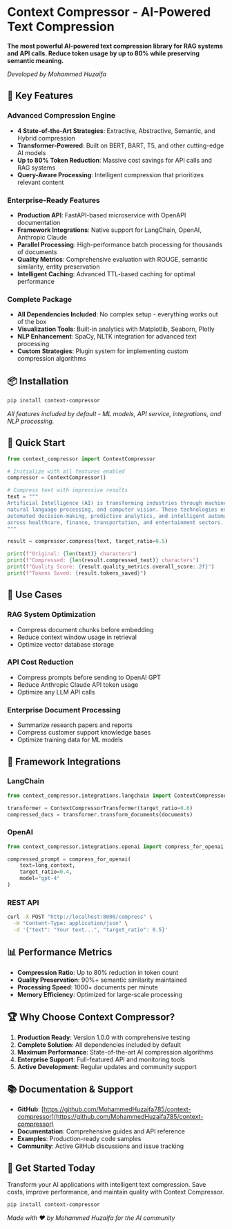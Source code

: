 # Context Compressor - AI-Powered Text Compression

**The most powerful AI-powered text compression library for RAG systems and API calls. Reduce token usage by up to 80% while preserving semantic meaning.**

*Developed by Mohammed Huzaifa*

## 🚀 Key Features

### Advanced Compression Engine
- **4 State-of-the-Art Strategies**: Extractive, Abstractive, Semantic, and Hybrid compression
- **Transformer-Powered**: Built on BERT, BART, T5, and other cutting-edge AI models
- **Up to 80% Token Reduction**: Massive cost savings for API calls and RAG systems
- **Query-Aware Processing**: Intelligent compression that prioritizes relevant content

### Enterprise-Ready Features
- **Production API**: FastAPI-based microservice with OpenAPI documentation
- **Framework Integrations**: Native support for LangChain, OpenAI, Anthropic Claude
- **Parallel Processing**: High-performance batch processing for thousands of documents
- **Quality Metrics**: Comprehensive evaluation with ROUGE, semantic similarity, entity preservation
- **Intelligent Caching**: Advanced TTL-based caching for optimal performance

### Complete Package
- **All Dependencies Included**: No complex setup - everything works out of the box
- **Visualization Tools**: Built-in analytics with Matplotlib, Seaborn, Plotly
- **NLP Enhancement**: SpaCy, NLTK integration for advanced text processing
- **Custom Strategies**: Plugin system for implementing custom compression algorithms

## 📦 Installation

```bash
pip install context-compressor
```

*All features included by default - ML models, API service, integrations, and NLP processing.*

## 🏁 Quick Start

```python
from context_compressor import ContextCompressor

# Initialize with all features enabled
compressor = ContextCompressor()

# Compress text with impressive results
text = """
Artificial Intelligence (AI) is transforming industries through machine learning,
natural language processing, and computer vision. These technologies enable
automated decision-making, predictive analytics, and intelligent automation
across healthcare, finance, transportation, and entertainment sectors.
"""

result = compressor.compress(text, target_ratio=0.5)

print(f"Original: {len(text)} characters")
print(f"Compressed: {len(result.compressed_text)} characters")
print(f"Quality Score: {result.quality_metrics.overall_score:.2f}")
print(f"Tokens Saved: {result.tokens_saved}")
```

## 🎯 Use Cases

### RAG System Optimization
- Compress document chunks before embedding
- Reduce context window usage in retrieval
- Optimize vector database storage

### API Cost Reduction
- Compress prompts before sending to OpenAI GPT
- Reduce Anthropic Claude API token usage
- Optimize any LLM API calls

### Enterprise Document Processing
- Summarize research papers and reports
- Compress customer support knowledge bases
- Optimize training data for ML models

## 🔌 Framework Integrations

### LangChain
```python
from context_compressor.integrations.langchain import ContextCompressorTransformer

transformer = ContextCompressorTransformer(target_ratio=0.6)
compressed_docs = transformer.transform_documents(documents)
```

### OpenAI
```python
from context_compressor.integrations.openai import compress_for_openai

compressed_prompt = compress_for_openai(
    text=long_context,
    target_ratio=0.4,
    model="gpt-4"
)
```

### REST API
```bash
curl -X POST "http://localhost:8000/compress" \
  -H "Content-Type: application/json" \
  -d '{"text": "Your text...", "target_ratio": 0.5}'
```

## 📊 Performance Metrics

- **Compression Ratio**: Up to 80% reduction in token count
- **Quality Preservation**: 90%+ semantic similarity maintained
- **Processing Speed**: 1000+ documents per minute
- **Memory Efficiency**: Optimized for large-scale processing

## 🏆 Why Choose Context Compressor?

1. **Production Ready**: Version 1.0.0 with comprehensive testing
2. **Complete Solution**: All dependencies included by default
3. **Maximum Performance**: State-of-the-art AI compression algorithms
4. **Enterprise Support**: Full-featured API and monitoring tools
5. **Active Development**: Regular updates and community support

## 📚 Documentation & Support

- **GitHub**: [https://github.com/MohammedHuzaifa785/context-compressor](https://github.com/MohammedHuzaifa785/context-compressor)
- **Documentation**: Comprehensive guides and API reference
- **Examples**: Production-ready code samples
- **Community**: Active GitHub discussions and issue tracking

## 🚀 Get Started Today

Transform your AI applications with intelligent text compression. Save costs, improve performance, and maintain quality with Context Compressor.

```bash
pip install context-compressor
```

*Made with ❤️ by Mohammed Huzaifa for the AI community*